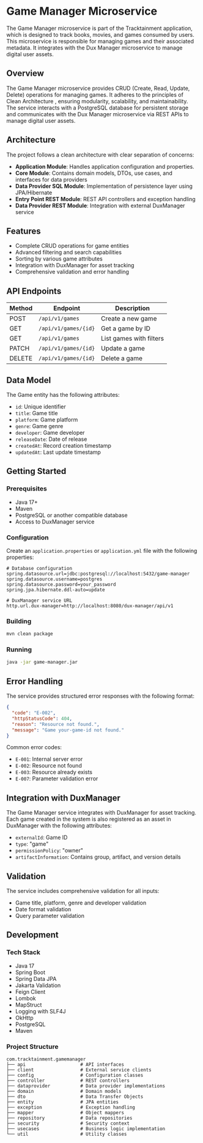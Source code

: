 # Game Manager Microservice

The Game Manager microservice is part of the Tracktainment application, which is designed to track books, movies, and games consumed by users. This microservice is responsible for managing games and their associated metadata. It integrates with the Dux Manager microservice to manage digital user assets.

## Overview

The Game Manager microservice provides CRUD (Create, Read, Update, Delete) operations for managing games. It adheres to the principles of Clean Architecture , ensuring modularity, scalability, and maintainability. The service interacts with a PostgreSQL database for persistent storage and communicates with the Dux Manager microservice via REST APIs to manage digital user assets.

## Architecture

The project follows a clean architecture with clear separation of concerns:

- **Application Module**: Handles application configuration and properties.
- **Core Module**: Contains domain models, DTOs, use cases, and interfaces for data providers
- **Data Provider SQL Module**: Implementation of persistence layer using JPA/Hibernate
- **Entry Point REST Module**: REST API controllers and exception handling
- **Data Provider REST Module**: Integration with external DuxManager service

## Features

- Complete CRUD operations for game entities
- Advanced filtering and search capabilities
- Sorting by various game attributes
- Integration with DuxManager for asset tracking
- Comprehensive validation and error handling

## API Endpoints

| Method |       Endpoint       |       Description       |
|--------|----------------------|-------------------------|
| POST   | `/api/v1/games`      | Create a new game       |
| GET    | `/api/v1/games/{id}` | Get a game by ID        |
| GET    | `/api/v1/games`      | List games with filters |
| PATCH  | `/api/v1/games/{id}` | Update a game           |
| DELETE | `/api/v1/games/{id}` | Delete a game           |

## Data Model

The Game entity has the following attributes:

- `id`: Unique identifier
- `title`: Game title
- `platform`: Game platform
- `genre`: Game genre
- `developer`: Game developer
- `releaseDate`: Date of release
- `createdAt`: Record creation timestamp
- `updatedAt`: Last update timestamp

## Getting Started

### Prerequisites

- Java 17+
- Maven
- PostgreSQL or another compatible database
- Access to DuxManager service

### Configuration

Create an `application.properties` or `application.yml` file with the following properties:

```properties
# Database configuration
spring.datasource.url=jdbc:postgresql://localhost:5432/game-manager
spring.datasource.username=postgres
spring.datasource.password=your_password
spring.jpa.hibernate.ddl-auto=update

# DuxManager service URL
http.url.dux-manager=http://localhost:8080/dux-manager/api/v1
```

### Building

```bash
mvn clean package
```

### Running

```bash
java -jar game-manager.jar
```

## Error Handling

The service provides structured error responses with the following format:

```json
{
  "code": "E-002",
  "httpStatusCode": 404,
  "reason": "Resource not found.",
  "message": "Game your-game-id not found."
}
```

Common error codes:
- `E-001`: Internal server error
- `E-002`: Resource not found
- `E-003`: Resource already exists
- `E-007`: Parameter validation error

## Integration with DuxManager

The Game Manager service integrates with DuxManager for asset tracking. Each game created in the system is also registered as an asset in DuxManager with the following attributes:
- `externalId`: Game ID
- `type`: "game"
- `permissionPolicy`: "owner"
- `artifactInformation`: Contains group, artifact, and version details

## Validation

The service includes comprehensive validation for all inputs:
- Game title, platform, genre and developer validation
- Date format validation
- Query parameter validation

## Development

### Tech Stack

- Java 17
- Spring Boot
- Spring Data JPA
- Jakarta Validation
- Feign Client
- Lombok
- MapStruct
- Logging with SLF4J
- OkHttp
- PostgreSQL
- Maven

### Project Structure

```
com.tracktainment.gamemanager
├── api                    # API interfaces
├── client                 # External service clients
├── config                 # Configuration classes
├── controller             # REST controllers
├── dataprovider           # Data provider implementations
├── domain                 # Domain models
├── dto                    # Data Transfer Objects
├── entity                 # JPA entities
├── exception              # Exception handling
├── mapper                 # Object mappers
├── repository             # Data repositories
├── security               # Security context
├── usecases               # Business logic implementation
└── util                   # Utility classes
```
